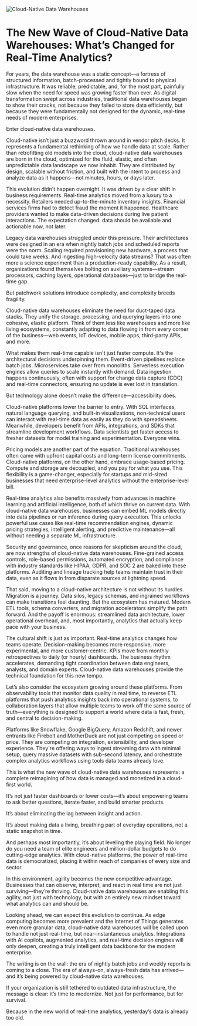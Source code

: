 ![Cloud-Native Data Warehouses](https://images.unsplash.com/photo-1603791440384-56cd371ee9a7)

# The New Wave of Cloud-Native Data Warehouses: What’s Changed for Real-Time Analytics?

For years, the data warehouse was a static concept—a fortress of structured information, batch-processed and tightly bound to physical infrastructure. It was reliable, predictable, and, for the most part, painfully slow when the need for speed was growing faster than ever. As digital transformation swept across industries, traditional data warehouses began to show their cracks, not because they failed to store data efficiently, but because they were fundamentally not designed for the dynamic, real-time needs of modern enterprises.

Enter cloud-native data warehouses.

Cloud-native isn’t just a buzzword thrown around in vendor pitch decks. It represents a fundamental rethinking of how we handle data at scale. Rather than retrofitting old models into the cloud, cloud-native data warehouses are born in the cloud, optimized for the fluid, elastic, and often unpredictable data landscape we now inhabit. They are distributed by design, scalable without friction, and built with the intent to process and analyze data as it happens—not minutes, hours, or days later.

This evolution didn't happen overnight. It was driven by a clear shift in business requirements. Real-time analytics moved from a luxury to a necessity. Retailers needed up-to-the-minute inventory insights. Financial services firms had to detect fraud the moment it happened. Healthcare providers wanted to make data-driven decisions during live patient interactions. The expectation changed: data should be available and actionable now, not later.

Legacy data warehouses struggled under this pressure. Their architectures were designed in an era when nightly batch jobs and scheduled reports were the norm. Scaling required provisioning new hardware, a process that could take weeks. And ingesting high-velocity data streams? That was often more a science experiment than a production-ready capability. As a result, organizations found themselves bolting on auxiliary systems—stream processors, caching layers, operational databases—just to bridge the real-time gap.

But patchwork solutions introduce complexity, and complexity breeds fragility.

Cloud-native data warehouses eliminate the need for duct-taped data stacks. They unify the storage, processing, and querying layers into one cohesive, elastic platform. Think of them less like warehouses and more like living ecosystems, constantly adapting to data flowing in from every corner of the business—web events, IoT devices, mobile apps, third-party APIs, and more.

What makes them real-time capable isn't just faster compute. It's the architectural decisions underpinning them. Event-driven pipelines replace batch jobs. Microservices take over from monoliths. Serverless execution engines allow queries to scale instantly with demand. Data ingestion happens continuously, often with support for change data capture (CDC) and real-time connectors, ensuring no update is ever lost in translation.

But technology alone doesn’t make the difference—accessibility does.

Cloud-native platforms lower the barrier to entry. With SQL interfaces, natural language querying, and built-in visualizations, non-technical users can interact with real-time data as easily as they do with spreadsheets. Meanwhile, developers benefit from APIs, integrations, and SDKs that streamline development workflows. Data scientists get faster access to fresher datasets for model training and experimentation. Everyone wins.

Pricing models are another part of the equation. Traditional warehouses often came with upfront capital costs and long-term license commitments. Cloud-native platforms, on the other hand, embrace usage-based pricing. Compute and storage are decoupled, and you pay for what you use. This flexibility is a game-changer, especially for startups and mid-sized businesses that need enterprise-level analytics without the enterprise-level bill.

Real-time analytics also benefits massively from advances in machine learning and artificial intelligence, both of which thrive on current data. With cloud-native data warehouses, businesses can embed ML models directly into data pipelines or run inference during query execution. This unlocks powerful use cases like real-time recommendation engines, dynamic pricing strategies, intelligent alerting, and predictive maintenance—all without needing a separate ML infrastructure.

Security and governance, once reasons for skepticism around the cloud, are now strengths of cloud-native data warehouses. Fine-grained access controls, role-based permissions, automated encryption, and compliance with industry standards like HIPAA, GDPR, and SOC 2 are baked into these platforms. Auditing and lineage tracking help teams maintain trust in their data, even as it flows in from disparate sources at lightning speed.

That said, moving to a cloud-native architecture is not without its hurdles. Migration is a journey. Data silos, legacy schemas, and ingrained workflows can make transitions feel daunting. But the ecosystem has matured. Modern ETL tools, schema converters, and migration accelerators simplify the path forward. And the payoff is enormous: streamlined data architecture, lower operational overhead, and, most importantly, analytics that actually keep pace with your business.

The cultural shift is just as important. Real-time analytics changes how teams operate. Decision-making becomes more responsive, more experimental, and more customer-centric. KPIs move from monthly retrospectives to daily (or hourly) dashboards. The business rhythm accelerates, demanding tight coordination between data engineers, analysts, and domain experts. Cloud-native data warehouses provide the technical foundation for this new tempo.

Let’s also consider the ecosystem growing around these platforms. From observability tools that monitor data quality in real time, to reverse ETL platforms that push analytics insights back into operational systems, to collaboration layers that allow multiple teams to work off the same source of truth—everything is designed to support a world where data is fast, fresh, and central to decision-making.

Platforms like Snowflake, Google BigQuery, Amazon Redshift, and newer entrants like Firebolt and MotherDuck are not just competing on speed or price. They are competing on integration, extensibility, and developer experience. They're offering ways to ingest streaming data with minimal setup, query massive datasets with sub-second latency, and orchestrate complex analytics workflows using tools data teams already love.

This is what the new wave of cloud-native data warehouses represents: a complete reimagining of how data is managed and monetized in a cloud-first world.

It’s not just faster dashboards or lower costs—it’s about empowering teams to ask better questions, iterate faster, and build smarter products.

It’s about eliminating the lag between insight and action.

It’s about making data a living, breathing part of everyday operations, not a static snapshot in time.

And perhaps most importantly, it’s about leveling the playing field. No longer do you need a team of elite engineers and million-dollar budgets to do cutting-edge analytics. With cloud-native platforms, the power of real-time data is democratized, placing it within reach of companies of every size and sector.

In this environment, agility becomes the new competitive advantage. Businesses that can observe, interpret, and react in real time are not just surviving—they’re thriving. Cloud-native data warehouses are enabling this agility, not just with technology, but with an entirely new mindset toward what analytics can and should be.

Looking ahead, we can expect this evolution to continue. As edge computing becomes more prevalent and the Internet of Things generates even more granular data, cloud-native data warehouses will be called upon to handle not just real-time, but near-instantaneous analytics. Integrations with AI copilots, augmented analytics, and real-time decision engines will only deepen, creating a truly intelligent data backbone for the modern enterprise.

The writing is on the wall: the era of nightly batch jobs and weekly reports is coming to a close. The era of always-on, always-fresh data has arrived—and it’s being powered by cloud-native data warehouses.

If your organization is still tethered to outdated data infrastructure, the message is clear: it’s time to modernize. Not just for performance, but for survival.

Because in the new world of real-time analytics, yesterday’s data is already too old.
